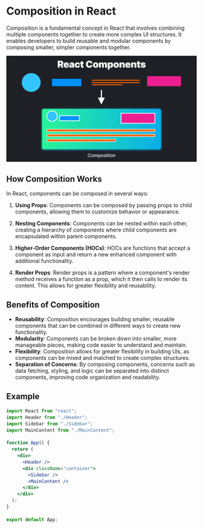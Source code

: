 # Composition in React

Composition is a fundamental concept in React that involves combining multiple components together to create more complex UI structures. It enables developers to build reusable and modular components by composing smaller, simpler components together.

![composition](../img/react-components@1.5x.svg)

## How Composition Works

In React, components can be composed in several ways:

1. **Using Props**: Components can be composed by passing props to child components, allowing them to customize behavior or appearance.

2. **Nesting Components**: Components can be nested within each other, creating a hierarchy of components where child components are encapsulated within parent components.

3. **Higher-Order Components (HOCs)**: HOCs are functions that accept a component as input and return a new enhanced component with additional functionality.

4. **Render Props**: Render props is a pattern where a component's render method receives a function as a prop, which it then calls to render its content. This allows for greater flexibility and reusability.

## Benefits of Composition

- **Reusability**: Composition encourages building smaller, reusable components that can be combined in different ways to create new functionality.
- **Modularity**: Components can be broken down into smaller, more manageable pieces, making code easier to understand and maintain.
- **Flexibility**: Composition allows for greater flexibility in building UIs, as components can be mixed and matched to create complex structures.
- **Separation of Concerns**: By composing components, concerns such as data fetching, styling, and logic can be separated into distinct components, improving code organization and readability.

## Example

```jsx
import React from "react";
import Header from "./Header";
import Sidebar from "./Sidebar";
import MainContent from "./MainContent";

function App() {
  return (
    <div>
      <Header />
      <div className="container">
        <Sidebar />
        <MainContent />
      </div>
    </div>
  );
}

export default App;
```
